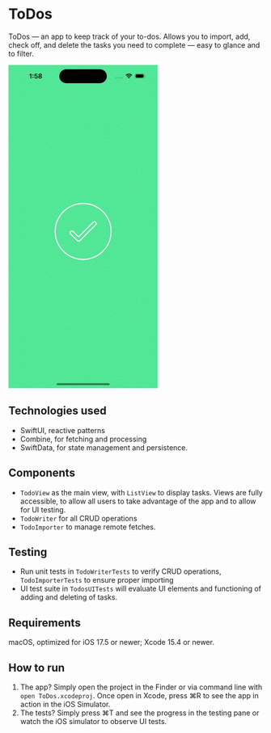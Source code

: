 # ToDos
ToDos — an app to keep track of your to-dos. Allows you to import, add, check off, and delete the tasks you need to complete — easy to glance and to filter.

![](https://github.com/pkuecuekyan/ToDos/blob/main/ToDosRecording.gif)

## Technologies used
* SwiftUI, reactive patterns
* Combine, for fetching and processing
* SwiftData, for state management and persistence.

## Components
* `TodoView` as the main view, with `ListView` to display tasks. Views are fully accessible, to allow all users to take advantage of the app and to allow for UI testing.
* `TodoWriter` for all CRUD operations
* `TodoImporter` to manage remote fetches.

## Testing
* Run unit tests in `TodoWriterTests` to verify CRUD operations, `TodoImporterTests` to ensure proper importing
* UI test suite in `TodosUITests` will evaluate UI elements and functioning of adding and deleting of tasks.

## Requirements
macOS, optimized for iOS 17.5 or newer; Xcode 15.4 or newer. 

## How to run 
1. The app? Simply open the project in the Finder or via command line with `open ToDos.xcodeproj`. Once open in Xcode, press ⌘R to see the app in action in the iOS Simulator.
2. The tests? Simply press ⌘T and see the progress in the testing pane or watch the iOS simulator to observe UI tests.
